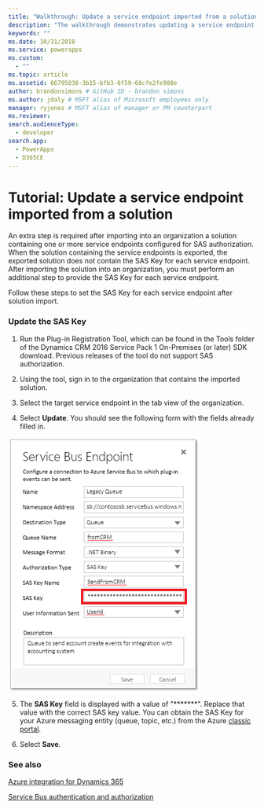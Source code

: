 ```yaml
---
title: "Walkthrough: Update a service endpoint imported from a solution (Common Data Service) | Microsoft Docs"
description: "The walkthrough demonstrates updating a service endpoint imported from a solution."
keywords: ""
ms.date: 10/31/2018
ms.service: powerapps
ms.custom:
  - ""
ms.topic: article
ms.assetid: 66795838-3b15-bfb3-6f59-68cfe2fe988e
author: brandonsimons # GitHub ID - brandon simons
ms.author: jdaly # MSFT alias of Microsoft employees only
manager: ryjones # MSFT alias of manager or PM counterpart
ms.reviewer: 
search.audienceType: 
  - developer
search.app: 
  - PowerApps
  - D365CE
---
```


# Tutorial: Update a service endpoint imported from a solution

<!-- https://docs.microsoft.com/dynamics365/customer-engagement/developer/walkthrough-update-service-endpoint-imported-solution -->

An extra step is required after importing into an organization a solution containing one or more service endpoints configured for SAS authorization. When the solution containing the service endpoints is exported, the exported solution does not contain the SAS Key for each service endpoint. After importing the solution into an organization, you must perform an additional step to provide the SAS Key for each service endpoint.  
  
 Follow these steps to set the SAS Key for each service endpoint after solution import.  
  
### Update the SAS Key  
  
1.  Run the Plug-in Registration Tool, which can be found in the Tools folder of the  Dynamics CRM 2016 Service Pack 1 On-Premises (or later) SDK download. Previous releases of the tool do not support SAS authorization.  
  
2.  Using the tool, sign in to the organization that contains the imported solution.  
  
3.  Select the target service endpoint in the tab view of the organization.  
  
4.  Select **Update**. You should see the following form with the fields already filled in.  
  
 ![Update service endpoint SAS key value](media/sas-key.PNG "Update service endpoint SAS key value")  
  
5.  The **SAS Key** field is displayed with a value of "*******".  Replace that value with the correct SAS key value. You can obtain the SAS Key for your Azure messaging entity (queue, topic, etc.) from the Azure [classic portal](http://manage.windowsazure.com).  
  
6.  Select **Save**.  
  
### See also  
[Azure integration for Dynamics 365](azure-integration.md)

 [Service Bus authentication and authorization](https://azure.microsoft.com/en-us/documentation/articles/service-bus-authentication-and-authorization/)
